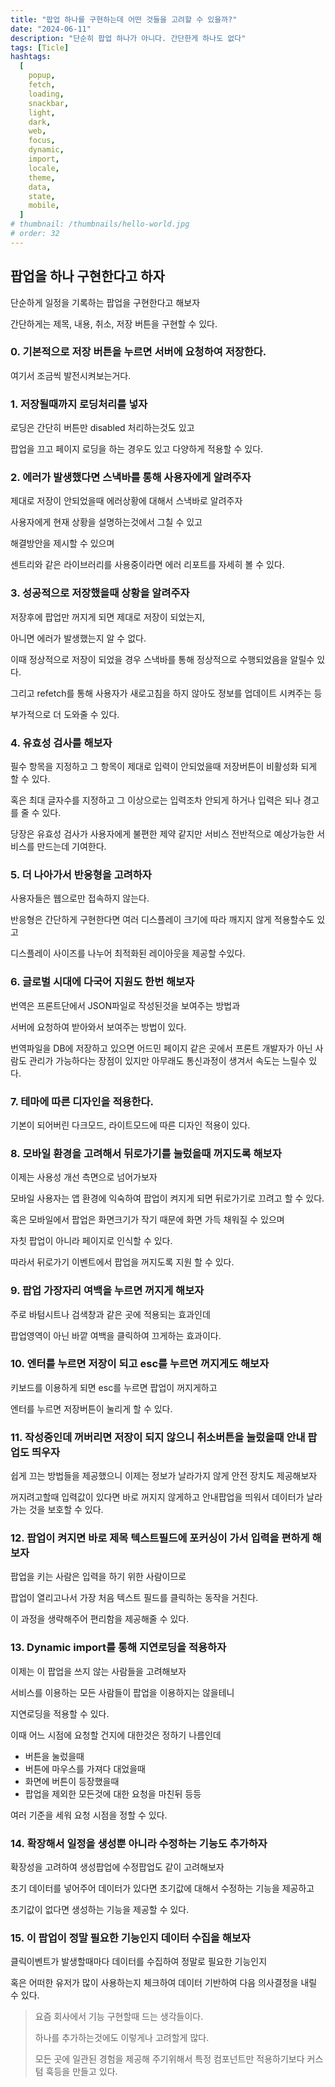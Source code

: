 ```yaml
---
title: "팝업 하나를 구현하는데 어떤 것들을 고려할 수 있을까?"
date: "2024-06-11"
description: "단순히 팝업 하나가 아니다. 간단한게 하나도 없다"
tags: [Ticle]
hashtags:
  [
    popup,
    fetch,
    loading,
    snackbar,
    light,
    dark,
    web,
    focus,
    dynamic,
    import,
    locale,
    theme,
    data,
    state,
    mobile,
  ]
# thumbnail: /thumbnails/hello-world.jpg
# order: 32
---
```


## 팝업을 하나 구현한다고 하자

단순하게 일정을 기록하는 팝업을 구현한다고 해보자

간단하게는 제목, 내용, 취소, 저장 버튼을 구현할 수 있다.

### 0. 기본적으로 저장 버튼을 누르면 서버에 요청하여 저장한다.

여기서 조금씩 발전시켜보는거다.

### 1. 저장될때까지 로딩처리를 넣자

로딩은 간단히 버튼만 disabled 처리하는것도 있고

팝업을 끄고 페이지 로딩을 하는 경우도 있고 다양하게 적용할 수 있다.

### 2. 에러가 발생했다면 스낵바를 통해 사용자에게 알려주자

제대로 저장이 안되었을때 에러상황에 대해서 스낵바로 알려주자

사용자에게 현재 상황을 설명하는것에서 그칠 수 있고

해결방안을 제시할 수 있으며

센트리와 같은 라이브러리를 사용중이라면 에러 리포트를 자세히 볼 수 있다.

### 3. 성공적으로 저장했을때 상황을 알려주자

저장후에 팝업만 꺼지게 되면 제대로 저장이 되었는지,

아니면 에러가 발생했는지 알 수 없다.

이때 정상적으로 저장이 되었을 경우 스낵바를 통해 정상적으로 수행되었음을 알릴수 있다.

그리고 refetch를 통해 사용자가 새로고침을 하지 않아도 정보를 업데이트 시켜주는 등

부가적으로 더 도와줄 수 있다.

### 4. 유효성 검사를 해보자

필수 항목을 지정하고 그 항목이 제대로 입력이 안되었을때 저장버튼이 비활성화 되게 할 수 있다.

혹은 최대 글자수를 지정하고 그 이상으로는 입력조차 안되게 하거나 입력은 되나 경고를 줄 수 있다.

당장은 유효성 검사가 사용자에게 불편한 제약 같지만 서비스 전반적으로 예상가능한 서비스를 만드는데 기여한다.

### 5. 더 나아가서 반응형을 고려하자

사용자들은 웹으로만 접속하지 않는다.

반응형은 간단하게 구현한다면 여러 디스플레이 크기에 따라 깨지지 않게 적용할수도 있고

디스플레이 사이즈를 나누어 최적화된 레이아웃을 제공할 수있다.

### 6. 글로벌 시대에 다국어 지원도 한번 해보자

번역은 프론트단에서 JSON파일로 작성된것을 보여주는 방법과

서버에 요청하여 받아와서 보여주는 방법이 있다.

번역파일을 DB에 저장하고 있으면 어드민 페이지 같은 곳에서 프론트 개발자가 아닌 사람도 관리가 가능하다는 장점이 있지만 아무래도 통신과정이 생겨서 속도는 느릴수 있다.

### 7. 테마에 따른 디자인을 적용한다.

기본이 되어버린 다크모드, 라이트모드에 따른 디자인 적용이 있다.

### 8. 모바일 환경을 고려해서 뒤로가기를 눌렀을때 꺼지도록 해보자

이제는 사용성 개선 측면으로 넘어가보자

모바일 사용자는 앱 환경에 익숙하여 팝업이 켜지게 되면 뒤로가기로 끄려고 할 수 있다.

혹은 모바일에서 팝업은 화면크기가 작기 때문에 화면 가득 채워질 수 있으며

자칫 팝업이 아니라 페이지로 인식할 수 있다.

따라서 뒤로가기 이벤트에서 팝업을 꺼지도록 지원 할 수 있다.

### 9. 팝업 가장자리 여백을 누르면 꺼지게 해보자

주로 바텀시트나 검색창과 같은 곳에 적용되는 효과인데

팝업영역이 아닌 바깥 여백을 클릭하여 끄게하는 효과이다.

### 10. 엔터를 누르면 저장이 되고 esc를 누르면 꺼지게도 해보자

키보드를 이용하게 되면 esc를 누르면 팝업이 꺼지게하고

엔터를 누르면 저장버튼이 눌리게 할 수 있다.

### 11. 작성중인데 꺼버리면 저장이 되지 않으니 취소버튼을 눌렀을때 안내 팝업도 띄우자

쉽게 끄는 방법들을 제공했으니 이제는 정보가 날라가지 않게 안전 장치도 제공해보자

꺼지려고할때 입력값이 있다면 바로 꺼지지 않게하고 안내팝업을 띄워서 데이터가 날라가는 것을 보호할 수 있다.

### 12. 팝업이 켜지면 바로 제목 텍스트필드에 포커싱이 가서 입력을 편하게 해보자

팝업을 키는 사람은 입력을 하기 위한 사람이므로

팝업이 열리고나서 가장 처음 텍스트 필드를 클릭하는 동작을 거친다.

이 과정을 생략해주어 편리함을 제공해줄 수 있다.

### 13. Dynamic import를 통해 지연로딩을 적용하자

이제는 이 팝업을 쓰지 않는 사람들을 고려해보자

서비스를 이용하는 모든 사람들이 팝업을 이용하지는 않을테니

지연로딩을 적용할 수 있다.

이때 어느 시점에 요청할 건지에 대한것은 정하기 나름인데

- 버튼을 눌렀을때
- 버튼에 마우스를 가져다 대었을때
- 화면에 버튼이 등장했을때
- 팝업을 제외한 모든것에 대한 요청을 마친뒤 등등

여러 기준을 세워 요청 시점을 정할 수 있다.

### 14. 확장해서 일정을 생성뿐 아니라 수정하는 기능도 추가하자

확장성을 고려하여 생성팝업에 수정팝업도 같이 고려해보자

초기 데이터를 넣어주어 데이터가 있다면 초기값에 대해서 수정하는 기능을 제공하고

초기값이 없다면 생성하는 기능을 제공할 수 있다.

### 15. 이 팝업이 정말 필요한 기능인지 데이터 수집을 해보자

클릭이벤트가 발생할때마다 데이터를 수집하여 정말로 필요한 기능인지

혹은 어떠한 유저가 많이 사용하는지 체크하여 데이터 기반하여 다음 의사결정을 내릴 수 있다.

> 요즘 회사에서 기능 구현할때 드는 생각들이다.
>
> 하나를 추가하는것에도 이렇게나 고려할게 많다.
>
> 모든 곳에 일관된 경험을 제공해 주기위해서 특정 컴포넌트만 적용하기보다 커스텀 훅등을 만들고 있다.
